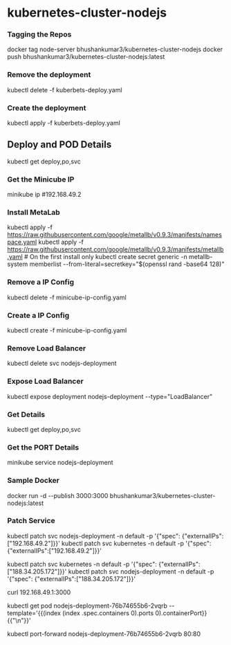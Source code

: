 # kubernetes-cluster-nodejs

### Tagging the Repos
docker tag node-server bhushankumar3/kubernetes-cluster-nodejs
docker push bhushankumar3/kubernetes-cluster-nodejs:latest

### Remove the deployment
kubectl delete -f kuberbets-deploy.yaml

### Create the deployment
kubectl apply -f kuberbets-deploy.yaml

## Deploy and POD Details
kubectl get deploy,po,svc

### Get the Minicube IP
minikube ip
#192.168.49.2

### Install MetaLab
kubectl apply -f https://raw.githubusercontent.com/google/metallb/v0.9.3/manifests/namespace.yaml
kubectl apply -f https://raw.githubusercontent.com/google/metallb/v0.9.3/manifests/metallb.yaml # On the first install only
kubectl create secret generic -n metallb-system memberlist --from-literal=secretkey="$(openssl rand -base64 128)"

### Remove a IP Config 
kubectl delete -f minicube-ip-config.yaml

### Create a IP Config 
kubectl create -f minicube-ip-config.yaml

### Remove Load Balancer
kubectl delete svc nodejs-deployment

### Expose Load Balancer
kubectl expose deployment nodejs-deployment --type="LoadBalancer"

### Get Details
kubectl get deploy,po,svc

### Get the PORT Details
minikube service nodejs-deployment

### Sample Docker
docker run -d --publish 3000:3000 bhushankumar3/kubernetes-cluster-nodejs:latest

### Patch Service
kubectl patch svc nodejs-deployment -n default -p '{"spec": {"externalIPs":["192.168.49.2"]}}'
kubectl patch svc kubernetes -n default -p '{"spec": {"externalIPs":["192.168.49.2"]}}'

kubectl patch svc kubernetes -n default -p '{"spec": {"externalIPs":["188.34.205.172"]}}'
kubectl patch svc nodejs-deployment -n default -p '{"spec": {"externalIPs":["188.34.205.172"]}}'

curl 192.168.49.1:3000

kubectl get pod nodejs-deployment-76b74655b6-2vqrb --template='{{(index (index .spec.containers 0).ports 0).containerPort}}{{"\n"}}'

kubectl port-forward nodejs-deployment-76b74655b6-2vqrb 80:80
